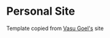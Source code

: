 # Personal Site

Template copied from [Vasu Goel's](https://github.com/CrypticGuy/CrypticGuy.github.io) site
